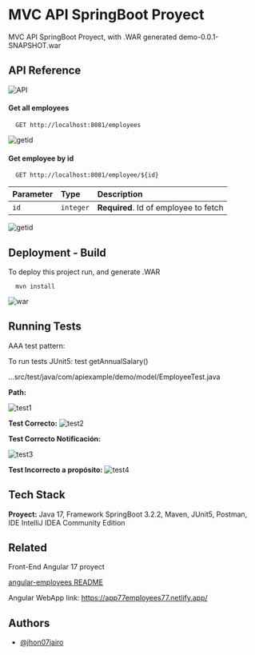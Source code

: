 
# MVC API SpringBoot Proyect

MVC API SpringBoot Proyect, with .WAR generated demo-0.0.1-SNAPSHOT.war


## API Reference
![API](https://lh3.googleusercontent.com/pw/ABLVV84aRsY567alspOxlTZmikJBKB_Vw2EycNgy7Wbdvzw3hbvTerCJFQk-tYUw6CsG3wggm2qbFYcSd6jhiF7559p4AgDbw0kUZht4GqxQjZ-mQjKjwvD9jeo3zgb6jRJb9vVz_q3rz7j6LnlSPKRviC7gY9mREfTqCC7bOd22ooV7ikf9Uqx06MHIExKfc2WNya27xYdJ7J9zhTJcgg7qWdrVZNPy43c4tYuRPNBFRreNWJy9DRbrkn-ulaM0fcvCviuh_4yOkRJPauqgoLKk9mIPxpkbQbSikelFoJK33GZq94jwwqBNTq0ZU1bFNGyau4Qj3aRTZRDOpe1ByJnp2SU4KvrEOqUtdDy3LnkVztZr6nbajCVgZ2aKkY7tM3AN-lW4Hz3UMJkstywOMLM3Puq7xE50M8ZLW1RwlSfnlUAa2muTXzgS7rWDuymHojJIBexhx7ZqK_HJpb0ifGM_3VX57bm1Bf1qk0_FlFEWmOda2eWkzgt1TRB6bKgS5fMFfTVkRz800zEzOFc7nhG7ncGAlEOxDZALCogXFOB1yUlEFiGyVp9_66AR-gwGb87JPlfxOZnVviIUXpF1A2STgRp_aiMbw84nyONkeaUJzaJ1hkSxZsp2aealBfP301lPWpqYReNnYJwHLp6mOR-8yQGDLmVcjcEo4vin7fUCaryGelSqqIN9GK45PfAlgSLTTLfk_Y8qAXTcGYLaA9t484Aq_GcPoiJew1tDBOT5dZ_y5VuyJkJbb3OzpQ2mG-YAgBgWwoljxVQ1ALW19ueH53R9lrWKmpMBa6oYZI4IKGbtpdAvQordQc47vxPoC5FUJkHkeIMixRMyDA2E7rpAoN9eolCXPNeO15q2Ld4tqAAqMKK7w8rGwmKCN1vXtihGqi3Uyos9B_c8cAPe_zXwz0xihJU7=w517-h42-s-no-gm?authuser=0)

#### Get all employees

```http
  GET http://localhost:8081/employees
```

![getid]([https://lh3.googleusercontent.com/pw/ABLVV85Uy9lRCIMSYznolZoy80Ot5tjuAvLkaR4hR9s6gKrECZ1MbOHV-VVEgcMD4cLzgs3sEyfn8oVo-Gc-NZN6hJoTnVdiuWrpKA9kYr_RdpT6hqbhL5vfKbBMWu5ivz10tf5gUMo-ZmH_DDF5RmSDtf-8kgR9-gN1XXqI07Ml_96mw2m7RXdp9xKQfDRQAgWx3uauFbVI7jCWMSAGaWLG2aix_zDTXadTKy6czXKyDg56NDG7RH9atBoXASgkle6bFP8rXbWQwDqDmfeUX7uCbAgnwbR90aXeWH77ymQUqwyvTBnzSkkAixlCPP6UvBELsUH0ELNNTLjbCavPytbwsNA1wX6amYyfJ-Lhp205Y6lu2JngZ5rgUj7YdPJm559BAtcGmvbw_Hlcqp0rXxFWP73X09fM4vt_TnRnvG0C0jtcO9Pt9tyU8dYznynz4pY3rGWE4wt3OX9wAyqKspvrM6bQEmJDVp8T-8Z9nNe7wVvonPeCaukpub5EJIigJ5idA6II155MCLRBTYflPtg8LWOD7RSsyx8nPKNwVrjizsiV-SIJB-RyM0fj4HAUlCIPBh10GQ9b-YB05rUVJaMGTJyp0oMtQSJQ4BiYQxqLxwoh6EiVogCX3AGfhoeIOYfui-pIIHj5NQCAjUDDFxCLjL76AnTZcKRhBfgSv-2DVHmK1O2_59Mn78i2y6o4jjhGxc3qlRvfeS-Mib_Esvytux5j0gzeUNexBEKsQeM_-aJf-H8io4RL_XFzCF2WHGDIHnKMKUa8rz2sxZ0Y0xqdwDG_e6WuAx_cwA30qpZ6x9RcSXBVTP-UCJHiKqJA7DvYNApjG5Yw79_Qr9oGY-pgvLl2JD9O4sdvNwCz0sSxFhUVYkvpc_-iSVvFt9WebAVnnA6I_Xti7rtMF5TwzNh_PjNrYwlw=w930-h442-s-no-gm?authuser=0](https://lh3.googleusercontent.com/pw/ABLVV84g2yq3OwYOR8LSMOPYVpknY2bcdjrmwhIR5RyId1U7gKXxoNyaSMZ6pZGX052Jab35PFhed9qsKf2yjNjS_24YBx8K2eyMBBr8tc2agDTuwTRC3rlpVFbk_ZI5P4Kr6mZTkTbM66ktPTEgNkXwf0fMbX1VPFuErTImg5gRaUpf96jSmcBRka2gLvHqFjpWoIx9RHxTnNvQBOGsP6GM2FhazZKc3vtFPKpeaZTpehd1IGzteLJzAieLgr7J3vfCJ9M527UQ2N-tyPo_WiiKYg11DWtGwbVw_ymxtHd41TZuypkckfs9_XZdelJszU901iZf2YQg8BLz7c0Fyuw4TFbKnKd5Uh4j0bDliQhhD0qSDDLl8v-CLhkHa6uGuvFgMQ0IT4XQVO4bzGGJNOXwY8MLgu1qXjzkl69GVPEmzpQHtOnAr-_bw1CMqpXFlqsu47H_RGFh0ehHDJkZsTVPfHLsS6mz5Pt1ICDqzFbidx9YFPKevnZOxsveF921M1TkP4exJA08ZzrZsXRTPLM2p00Kz8j4pk-hBBdQpHpwvFRO4cMTXTGj_8PfXdMOXRZCzahsLyaKNnnPEG9JnGYhm3TwhSYCS7g6KFBX5AATeviKUWQ7C0_U8Sr6rZItCNfuXM8lDbTHVGYp8XOifuGi1hudoBCi-lnSoBZ7JEG1u152srV1aIne1D3TI87nCAiNvYwLBWNHd7DrAtdCs9P4AqnMhGyKnTxOb-8K32GzCzWhIgU0hfXSr7UUB8O6bpLoXEJUQLDbs02yYww0_xQtniht5ZV7iauAAZ4ZsB7iNte8EGDpFJkQzKZD0xG-bZ_gAhoU-MACL-gO2JIq-lbN5j8Xh8IWajnDp5xwvHm-QfNPETrF9__uSBj3P3Nzyjz-GD5aDZ9T9L91_rs9p1CauKAh78fx=w942-h555-s-no-gm?authuser=0))


#### Get employee by id

```http
  GET http://localhost:8081/employee/${id}
```

| Parameter | Type     | Description                       |
| :-------- | :------- | :-------------------------------- |
| `id`      | `integer` | **Required**. Id of employee to fetch |

![getid](https://lh3.googleusercontent.com/pw/ABLVV85Uy9lRCIMSYznolZoy80Ot5tjuAvLkaR4hR9s6gKrECZ1MbOHV-VVEgcMD4cLzgs3sEyfn8oVo-Gc-NZN6hJoTnVdiuWrpKA9kYr_RdpT6hqbhL5vfKbBMWu5ivz10tf5gUMo-ZmH_DDF5RmSDtf-8kgR9-gN1XXqI07Ml_96mw2m7RXdp9xKQfDRQAgWx3uauFbVI7jCWMSAGaWLG2aix_zDTXadTKy6czXKyDg56NDG7RH9atBoXASgkle6bFP8rXbWQwDqDmfeUX7uCbAgnwbR90aXeWH77ymQUqwyvTBnzSkkAixlCPP6UvBELsUH0ELNNTLjbCavPytbwsNA1wX6amYyfJ-Lhp205Y6lu2JngZ5rgUj7YdPJm559BAtcGmvbw_Hlcqp0rXxFWP73X09fM4vt_TnRnvG0C0jtcO9Pt9tyU8dYznynz4pY3rGWE4wt3OX9wAyqKspvrM6bQEmJDVp8T-8Z9nNe7wVvonPeCaukpub5EJIigJ5idA6II155MCLRBTYflPtg8LWOD7RSsyx8nPKNwVrjizsiV-SIJB-RyM0fj4HAUlCIPBh10GQ9b-YB05rUVJaMGTJyp0oMtQSJQ4BiYQxqLxwoh6EiVogCX3AGfhoeIOYfui-pIIHj5NQCAjUDDFxCLjL76AnTZcKRhBfgSv-2DVHmK1O2_59Mn78i2y6o4jjhGxc3qlRvfeS-Mib_Esvytux5j0gzeUNexBEKsQeM_-aJf-H8io4RL_XFzCF2WHGDIHnKMKUa8rz2sxZ0Y0xqdwDG_e6WuAx_cwA30qpZ6x9RcSXBVTP-UCJHiKqJA7DvYNApjG5Yw79_Qr9oGY-pgvLl2JD9O4sdvNwCz0sSxFhUVYkvpc_-iSVvFt9WebAVnnA6I_Xti7rtMF5TwzNh_PjNrYwlw=w930-h442-s-no-gm?authuser=0)



## Deployment - Build

To deploy this project run, and generate .WAR

```terminal
  mvn install
```
![war](https://lh3.googleusercontent.com/pw/ABLVV85LodOW7sAmTU7DrO220PEe7z9m9HWigndO7-c0REosOrt3NzIgHAKhkeU8_DFh_34WeHK8C0svoyXnqQN0eHKrH2U-MDs_TudFRRU4TKvbM5UQMm1HUpz64Jb2-Sj-aapnMTc2v2Oa43rhmRaNdj0GJv05dSQbbzIq506F2LXSxi53XuU6OD8TeNuNVvADXkvMo7zTy5ySF9PHLExLrRtaGl-UFcxLTAht0ttNNyknnqZA-Y69i3Y5NPufrdG5gl6zaUUDuE9gBLT0CQfl6t8cK0xp-zbNoOYGr1wNSS6Yp0U77IVMUjTWKgOZnqW-orrPNosMziqCoQ70W6tVO1DhtoliCbs7UROJan2UcUOEkEKFrjDSu0krBrYS7gF7gDNtadXjVQYzhQdXB9MpoObYPcTlDBeljQtuYH8exDoNwk_V_6A7oqaX3MUpkhfZ24qHQQh2WFcKIUZBmie9ONjzBWpM9JdpXcENISoWz6_lniTtVr1i3mPr4CVKnUFW15MbPBVweSc8BmjDSYgBlbXA_KKseq53qGj255XyQrDlWY7hqmcQVo-CfqMXdmvlAFCPomtLpnjmFNE6hmiNkOc4qUED5LKlPm6fblmnUt2fHFuIwOkPC3LkLbPoaO00-uEWjqujU6JP2wSPe9549EQ6oOEog-BC4ALoDMNflzdUguJ0fPx9j38puCT2uebl0f-BzcREc1YQsDjAfFvnWRRrTRi9N3xqn8jW3EOMHay6u8pUfhBHTtPNH6HGGZfMKRUo_tMeO4UtHlS7K1D1Mr2wcPPP8FqBvE_Lvb9eLWCqWC4CGmALfdcvoqVCaRXeCWkl2iTsnBOv_OZ5UjUxxWEHk4Ud22hiX-Me0heDUgLNnrSntlg3ybfwMK4ErIkBkNvN0BKUHnTxGUj6ZjfVsIpaqIn9=w325-h266-s-no-gm?authuser=0)

## Running Tests

AAA test pattern:

To run tests JUnit5: test getAnnualSalary()

...src/test/java/com/apiexample/demo/model/EmployeeTest.java

**Path:**

![test1](https://lh3.googleusercontent.com/pw/ABLVV85c0fyqa_m22aUUkklHtOhlg8DoUYLccQRKrQQiX-KA7PKvuExGSb82gTbI3LCl3u2KsAJG_lcKXE4dmqqa0ZLJund1_kAAoHBiiQ-Urb3zLQ7lLZ0cQJLncAtHujT0ou0xa_V1QuhgW6mlVKLkjD7-f5IqAST2g7ZLTXjZNsCTkR7RCO9GI_JTuxumGBiMfo3dJLSM-2lqxdK4kmPcWTkj7xOdAMAdZLexxfYZUzlsg2Tm7olmpYupq6xeXxOkqKz7Ut7BslXWEzgrOSRgp9ujRTB2erNG8i6eGmLXLdUsap2GV8vlO1ybJ9Q3BLgY0Ff4jU_u-GQbJVhwc2OqHDdwQSqZ7HMlWp7J4uxEB-yVtRPanYPCf5ey2aA5Q4lvNt1iFeJpOMkxLOuSc853dtk3C3F3qN4b0CQUCb5u9VzueZTRjzRYjqbav6poptcKf_TrQZO-BnH9zHV0lpypvwFCuE8mvy7jIdEP7gATqgr0A3BEgCAy9tZApgjDzhdunl-K65rj8EwFefFdzjy7DcnggiGAFb7gy0oYaaKJWzi5gvXp2WN1GDhbcQnRu2wA3vzg9TN0k3s9ggNXCD6q4LqZQaEcmDz8yOvb1nIOFdCAkMt4E85GBIgrLeeA4ygbneZNYyKVxkl8lzy0t3danJljIIG9W0Irgf_z2CU74lUcHXwhWLDw_s8leInMkcEN9QiBlM6pPzH0ztgy-y_Q2_bE0iUWNBOvLisqAYxD7wthLpLOL5fF0-lnucAojdI09VWD59HI7spYcWm77VqWsA3DZP8lCsequ9WLp06c_61hTys7hRIbP3HwY_whoCQr7GrdOkALZKta3wh4nqu7mraBY4A8q5QgazL1zu2H7RbbMxAxKjMlMd4Jus2M08OdZBNT_gNf-Cl4lG5XUBNNUOd3IPSQ=w323-h91-s-no-gm?authuser=0)

**Test Correcto:**
![test2](https://lh3.googleusercontent.com/pw/ABLVV84d3RgLec442_VF5eRr5AvzqEFo2-M5XV7On491cdFiF0efn05-bx9LJf3G-n9LE2kys1Fc9SYqXQulhmr5-0atn3Q85Fv8b2NQj9dWavpOw4ol2t05WjfAwo_IbAmNetbzela7gv23Tp_Vy1XujGCzqSlzv1GLQFj2wPLUirLc1cZi8HFPl7zcTYEEJAA9bXKISCrRCVkdHpDQYLUgWJjsDhjRohU7mkDAlO12aAYhrDoPlSrt8ke08JY5Sqq8Nornbpn9PHFQ5_V_P8nVc4wpdcPhcrbnJi8JyUQL-oS7YOJptGxdacttYKetAfGKpO99OP6GWjpQgEN0Wv98D0EnKQatw46g8RBxAU_L8WGNQ5uUENqnlYMyrV9hTqhmCBjgnqMh77cJwL5alkCUbKgo6Yw3uZt4AdAM-gEqPsH5wrUHucmXBsVcUaBOhkKlYRqBQq3jNfkDKOTiZIQzZSAy9-hJS8oWDAja5uJMslUDqdTe1eeZX8rVhHyLGYjjeHQQZ24XXK3HRZvY6yucpZhbxN2ZRsbTwbmcq1MEuZZa4pflaAX3MbeCR-BXlOj6vO1Xw4KcEkT1Dw9QOUubh2VQipEU0WvBP3gKwnOw4L7uB3jw2uNhhpxsK1EeEii90RNzhjRxseHE4OMw23tsm-gmf5wMt_YX7umC7CyRp5jTUUbVCzq7BeYieabaAP55fufs3ouzRfQDFnntDagVDqclMrl-_mkEk2pNPU-vbfPCsfwwfEQQmgsvpCw6FbykzNnFVN_mrHbqamsQuY-CcH4UmKmJQ9IK8u5iy4w_9FZckSD1BefdwHCK7nWXUQ5fXA-5dZ5k7wXIoP4m9D1iviCrMR6bS0fgb6uFsbdL5o2ARmwGD5lOyk4oeZRT7vgJ3gWmQGjwcvcY72jgT7N6w28NTWBR=w1024-h446-s-no-gm?authuser=0)

**Test Correcto Notificación:**

![test3](https://lh3.googleusercontent.com/pw/ABLVV85FRp9wvabfEN14jf_cZJ8L8Rfa1pl_6vO3LFngmoYMBD4uoNxnYJWsijfC9jPm6UFXjXOQTFjMPrJdjvAt0nzxexui0KkmW0nzuPLR7pbtZiYIC-U4tl9aCGZ_DkNkpTieDtCQgiz0Yr_y5wwNJbuX7h8xgvYKCgXQ6edgo9r_5noiCxRrtjnyUerOchOoLMLGFdr4C0_zpPqZ8tBoE2LSyF1L4ZKsJc8zt9f5iwrcy3wOpP8HlQ--h8rRQz8hZw2-8ctaRLYvZXc0LQO9xGWwhGJxhj2QeQ2LDTaiOaflWgig0Rw0zBsw6YnFgh0Qlb6VJXF3tmQ1nRqrF59TGJ6EMjnWuyxaE45AvCFl6bclSgJgZV174mJLozHWk-S_1OeeXdwuxIG5Jb0CuGErLfH7Ewh686c57Gtbnu2E6McmDoHIq7fELEkZzsrJlW9u2cOaXHAkWBNEarE-JsrxbMK_3nGAB8OKEoU07HqNOz7NftguczqVOYagDlIOjZTjpKVpM65gReGwafK5N4WU9ieiI0JAcgv7-4H5p0rCYflUJE32LgkamyiQTL2uwQNFTclGVOwGLottzNwf3H0LZA1FZchEzxmUHmhS6MJnjiLJquodz3lgzNoP_Kqjt_RSAjdpwksWGlWIt7yv4aNuBzo6iOt-_8Ix31KibSVnZrgiDx1Xw9fF7HWXZZMam_0WkrYdp4eNuzc5Q4hOOWtgoKsC8FnyUhzT6eM8rI9p_wgKTnjjcdlmrg8fxp7GkB4n_YpZmtnxMzWosqbkLK6LPSu7ZlDX8sznva43UQvYjt1Zn6U6hlM-XgocfUQfXoP-QqtfLd-Q-m1B6QxdLlC1SP6ds1j1l7Yh_JQw-6c0Qwotu2iEY3G5F2NI3DqqXT2xlNR98-yu51eQjN7XZ6GC426NdrM=w389-h158-s-no-gm?authuser=0)

**Test Incorrecto a propósito:**
![test4](https://lh3.googleusercontent.com/pw/ABLVV84kM_J1_4EYLpGnQw77ZTf0dmVmDneTlTGuwq5j4SIlwuf1c85IeLezipAwhwAroYkosNiDkYwZ7B8q7yHGNiVUZU5MQC5NljFLmhpHIFegllghNY5-1oe4pqlVi6ISvxCmOpQjULA1R7AGbPw49f6B7nMfI6_8iS05A1EJtMUBvpm0bpQD7-HQPOl-W7U7Po2gLsAO0M3mW_F9HoR_nlEQ63dU-4zEQC3A6PrVfeSGCjYOAI8k_5eHsmQGEox0mze8wUJi0yX8gySUfBRD37irP4qZuhB0VL0TFGTL2rVHeG5IGGE9V2GgSdw-fqVKm5i5fpIai7C-vIJTgUzBQ4NIlAthjOQL-mSYKeKIAHU2JyVPlq28OsEGJW3mmVQs7ytBdWeic-dV45U87V5hYjPD3KlmzCEmI2o-I2HpoKg_HzdqG8bPdRiEjZ9EGJYlEDayFDNOoJHAALUIymXETxQ3LArPn75sI70DHwfP6xJ2rKabmaNhcNLoN54D-ZaLf2gFvRTDIt18bYIrhUSWOqO6eB03kuZwEu-a7CnYaGf04WfDMdvrTd3yqIXC35zay6j4IPj0nXn1Fl8EMtu-GAuDWYHcYyLsNhw1huuOa4jic4tiRau9uYRAFqlLn0CpJl2m2yd5AvliwaA2Ej99knm5eeAyjpOteL96RQdhS2aF451D_HieIojmc5SJ8kINhmIasi4_Xk430ORlkscH4G60XPBimgbS_b475mDtSSlgBUpN0miiPvGCi61_Ytcb5BJ-ou9SSb1pDj7x4JFz_fhGTxpqKiPduoKVollSh91ffkDl9i-onZLeZDvgS6ayJERq4EznImaoXDzGMefcYup4n4msEywHNM9PBrgqP3sZGu2uovfjpXqf_HVdDqGZ3PxGTm0h_NPVatSjrtUxcRzgvHrq=w1024-h506-s-no-gm?authuser=0)
## Tech Stack

**Proyect:** Java 17, Framework SpringBoot 3.2.2, Maven, JUnit5, Postman, IDE IntelliJ IDEA Community Edition


## Related

Front-End Angular 17 proyect 

[angular-employees README](https://github.com/jhon07jairo/angular-employees/blob/main/README.md)

Angular WebApp link: https://app77employees77.netlify.app/


## Authors

- [@jhon07jairo](https://github.com/jhon07jairo/apispringdemo)

